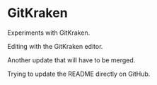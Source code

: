 # GitKraken
Experiments with GitKraken.

Editing with the GitKraken editor.

Another update that will have to be merged.

Trying to update the README directly on GitHub.
